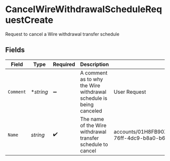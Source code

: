 # CancelWireWithdrawalScheduleRequestCreate

Request to cancel a Wire withdrawal transfer schedule


## Fields

| Field                                                                                            | Type                                                                                             | Required                                                                                         | Description                                                                                      | Example                                                                                          |
| ------------------------------------------------------------------------------------------------ | ------------------------------------------------------------------------------------------------ | ------------------------------------------------------------------------------------------------ | ------------------------------------------------------------------------------------------------ | ------------------------------------------------------------------------------------------------ |
| `Comment`                                                                                        | **string*                                                                                        | :heavy_minus_sign:                                                                               | A comment as to why the Wire withdrawal schedule is being canceled                               | User Request                                                                                     |
| `Name`                                                                                           | *string*                                                                                         | :heavy_check_mark:                                                                               | The name of the Wire withdrawal transfer schedule to cancel                                      | accounts/01H8FB90ZRRFWXB4XC2JPJ1D4Y/wireWithdrawalSchedules/40eb6b6f-76ff-4dc9-b8a0-b65a7658f8b1 |